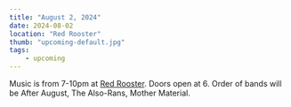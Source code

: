 ```yaml
---
title: "August 2, 2024"
date: 2024-08-02
location: "Red Rooster"
thumb: "upcoming-default.jpg"
tags: 
    - upcoming
---
```


Music is from 7-10pm at <a href="https://redroostermadison.com/">Red Rooster</a>. Doors open at 6. Order of bands will be After August, The Also-Rans, Mother Material. 